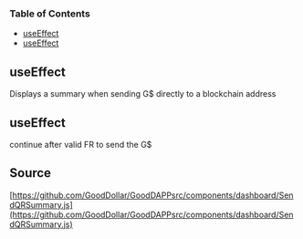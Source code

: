 <!-- Generated by documentation.js. Update this documentation by updating the source code. -->

### Table of Contents

-   [useEffect][1]
-   [useEffect][2]

## useEffect

Displays a summary when sending G$ directly to a blockchain address

## useEffect

continue after valid FR to send the G$

[1]: #useeffect

[2]: #useeffect-1
## Source
[https://github.com/GoodDollar/GoodDAPPsrc/components/dashboard/SendQRSummary.js](https://github.com/GoodDollar/GoodDAPPsrc/components/dashboard/SendQRSummary.js)

